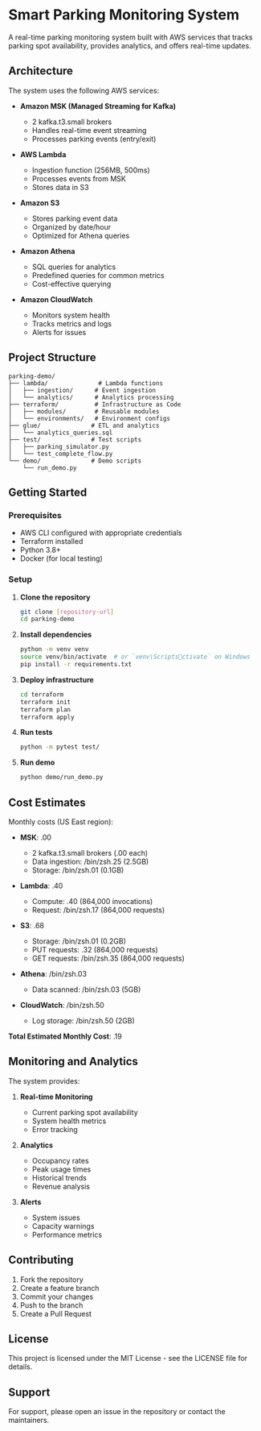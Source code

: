 # Smart Parking Monitoring System

A real-time parking monitoring system built with AWS services that tracks parking spot availability, provides analytics, and offers real-time updates.

## Architecture

The system uses the following AWS services:

- **Amazon MSK (Managed Streaming for Kafka)**
  - 2 kafka.t3.small brokers
  - Handles real-time event streaming
  - Processes parking events (entry/exit)

- **AWS Lambda**
  - Ingestion function (256MB, 500ms)
  - Processes events from MSK
  - Stores data in S3

- **Amazon S3**
  - Stores parking event data
  - Organized by date/hour
  - Optimized for Athena queries

- **Amazon Athena**
  - SQL queries for analytics
  - Predefined queries for common metrics
  - Cost-effective querying

- **Amazon CloudWatch**
  - Monitors system health
  - Tracks metrics and logs
  - Alerts for issues

## Project Structure

```
parking-demo/
├── lambda/              # Lambda functions
│   ├── ingestion/      # Event ingestion
│   └── analytics/      # Analytics processing
├── terraform/          # Infrastructure as Code
│   ├── modules/        # Reusable modules
│   └── environments/   # Environment configs
├── glue/              # ETL and analytics
│   └── analytics_queries.sql
├── test/              # Test scripts
│   ├── parking_simulator.py
│   └── test_complete_flow.py
└── demo/              # Demo scripts
    └── run_demo.py
```

## Getting Started

### Prerequisites

- AWS CLI configured with appropriate credentials
- Terraform installed
- Python 3.8+
- Docker (for local testing)

### Setup

1. **Clone the repository**
   ```bash
   git clone [repository-url]
   cd parking-demo
   ```

2. **Install dependencies**
   ```bash
   python -m venv venv
   source venv/bin/activate  # or `venv\Scriptsctivate` on Windows
   pip install -r requirements.txt
   ```

3. **Deploy infrastructure**
   ```bash
   cd terraform
   terraform init
   terraform plan
   terraform apply
   ```

4. **Run tests**
   ```bash
   python -m pytest test/
   ```

5. **Run demo**
   ```bash
   python demo/run_demo.py
   ```

## Cost Estimates

Monthly costs (US East region):

- **MSK**: .00
  - 2 kafka.t3.small brokers (.00 each)
  - Data ingestion: /bin/zsh.25 (2.5GB)
  - Storage: /bin/zsh.01 (0.1GB)

- **Lambda**: .40
  - Compute: .40 (864,000 invocations)
  - Request: /bin/zsh.17 (864,000 requests)

- **S3**: .68
  - Storage: /bin/zsh.01 (0.2GB)
  - PUT requests: .32 (864,000 requests)
  - GET requests: /bin/zsh.35 (864,000 requests)

- **Athena**: /bin/zsh.03
  - Data scanned: /bin/zsh.03 (5GB)

- **CloudWatch**: /bin/zsh.50
  - Log storage: /bin/zsh.50 (2GB)

**Total Estimated Monthly Cost**: .19

## Monitoring and Analytics

The system provides:

1. **Real-time Monitoring**
   - Current parking spot availability
   - System health metrics
   - Error tracking

2. **Analytics**
   - Occupancy rates
   - Peak usage times
   - Historical trends
   - Revenue analysis

3. **Alerts**
   - System issues
   - Capacity warnings
   - Performance metrics

## Contributing

1. Fork the repository
2. Create a feature branch
3. Commit your changes
4. Push to the branch
5. Create a Pull Request

## License

This project is licensed under the MIT License - see the LICENSE file for details.

## Support

For support, please open an issue in the repository or contact the maintainers.